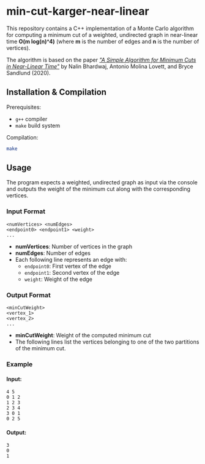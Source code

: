 # min-cut-karger-near-linear  

This repository contains a C++ implementation of a Monte Carlo algorithm for computing a minimum cut of a weighted, undirected graph in near-linear time **O(m log(n)^4)** (where **m** is the number of edges and **n** is the number of vertices).  

The algorithm is based on the paper *["A Simple Algorithm for Minimum Cuts in Near-Linear Time"](https://arxiv.org/abs/1908.11829)* by Nalin Bhardwaj, Antonio Molina Lovett, and Bryce Sandlund (2020).  

## Installation & Compilation  

Prerequisites:  
- `g++` compiler  
- `make` build system  

Compilation:  
```sh
make
```

## Usage  

The program expects a weighted, undirected graph as input via the console and outputs the weight of the minimum cut along with the corresponding vertices.  

### Input Format  
```
<numVertices> <numEdges>
<endpoint0> <endpoint1> <weight>
...
```
- **numVertices**: Number of vertices in the graph  
- **numEdges**: Number of edges  
- Each following line represents an edge with:  
  - `endpoint0`: First vertex of the edge  
  - `endpoint1`: Second vertex of the edge  
  - `weight`: Weight of the edge  

### Output Format  
```
<minCutWeight>
<vertex_1>
<vertex_2>
...
```
- **minCutWeight**: Weight of the computed minimum cut  
- The following lines list the vertices belonging to one of the two partitions of the minimum cut.  

### Example  
#### Input:  
```
4 5
0 1 2
1 2 3
2 3 4
3 0 1
0 2 5
```
#### Output:  
```
3
0
1
```